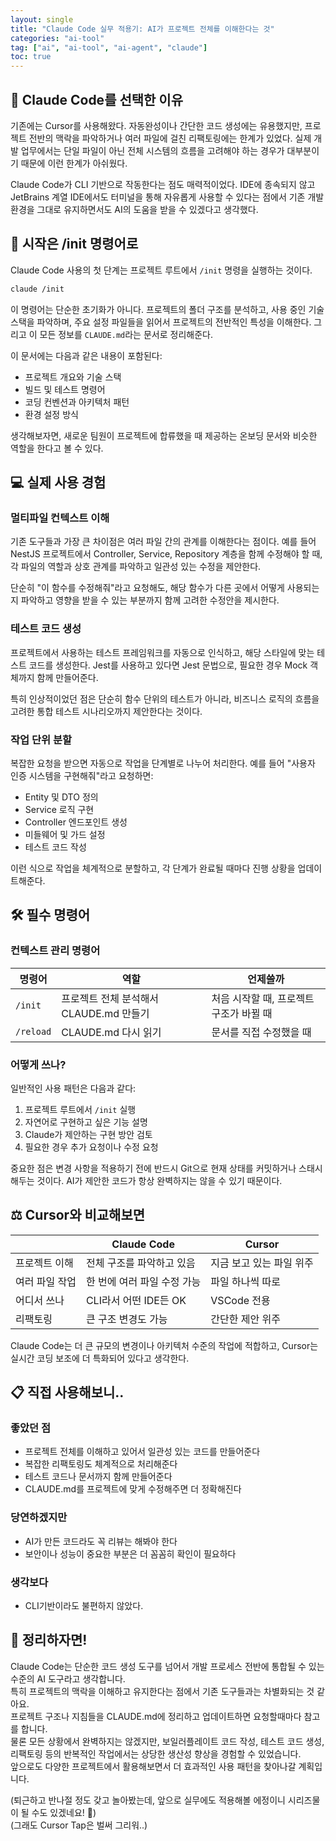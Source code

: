 ```yaml
---
layout: single
title: "Claude Code 실무 적용기: AI가 프로젝트 전체를 이해한다는 것"
categories: "ai-tool"
tag: ["ai", "ai-tool", "ai-agent", "claude"]
toc: true
---
```



## 🤔 Claude Code를 선택한 이유

기존에는 Cursor를 사용해왔다. 자동완성이나 간단한 코드 생성에는 유용했지만, 프로젝트 전반의 맥락을 파악하거나 여러 파일에 걸친 리팩토링에는 한계가 있었다. 실제 개발 업무에서는 단일 파일이 아닌 전체 시스템의 흐름을 고려해야 하는 경우가 대부분이기 때문에 이런 한계가 아쉬웠다.

Claude Code가 CLI 기반으로 작동한다는 점도 매력적이었다. IDE에 종속되지 않고 JetBrains 계열 IDE에서도 터미널을 통해 자유롭게 사용할 수 있다는 점에서 기존 개발 환경을 그대로 유지하면서도 AI의 도움을 받을 수 있겠다고 생각했다.

## 🚀 시작은 /init 명령어로

Claude Code 사용의 첫 단계는 프로젝트 루트에서 `/init` 명령을 실행하는 것이다.

```bash
claude /init
```

이 명령어는 단순한 초기화가 아니다. 프로젝트의 폴더 구조를 분석하고, 사용 중인 기술 스택을 파악하며, 주요 설정 파일들을 읽어서 프로젝트의 전반적인 특성을 이해한다. 그리고 이 모든 정보를 `CLAUDE.md`라는 문서로 정리해준다.

이 문서에는 다음과 같은 내용이 포함된다:
- 프로젝트 개요와 기술 스택
- 빌드 및 테스트 명령어
- 코딩 컨벤션과 아키텍처 패턴
- 환경 설정 방식

생각해보자면, 새로운 팀원이 프로젝트에 합류했을 때 제공하는 온보딩 문서와 비슷한 역할을 한다고 볼 수 있다.

## 💻 실제 사용 경험

### 멀티파일 컨텍스트 이해

기존 도구들과 가장 큰 차이점은 여러 파일 간의 관계를 이해한다는 점이다. 예를 들어 NestJS 프로젝트에서 Controller, Service, Repository 계층을 함께 수정해야 할 때, 각 파일의 역할과 상호 관계를 파악하고 일관성 있는 수정을 제안한다.

단순히 "이 함수를 수정해줘"라고 요청해도, 해당 함수가 다른 곳에서 어떻게 사용되는지 파악하고 영향을 받을 수 있는 부분까지 함께 고려한 수정안을 제시한다.

### 테스트 코드 생성

프로젝트에서 사용하는 테스트 프레임워크를 자동으로 인식하고, 해당 스타일에 맞는 테스트 코드를 생성한다. Jest를 사용하고 있다면 Jest 문법으로, 필요한 경우 Mock 객체까지 함께 만들어준다.

특히 인상적이었던 점은 단순히 함수 단위의 테스트가 아니라, 비즈니스 로직의 흐름을 고려한 통합 테스트 시나리오까지 제안한다는 것이다.

### 작업 단위 분할

복잡한 요청을 받으면 자동으로 작업을 단계별로 나누어 처리한다. 예를 들어 "사용자 인증 시스템을 구현해줘"라고 요청하면:

- Entity 및 DTO 정의
- Service 로직 구현  
- Controller 엔드포인트 생성
- 미들웨어 및 가드 설정
- 테스트 코드 작성

이런 식으로 작업을 체계적으로 분할하고, 각 단계가 완료될 때마다 진행 상황을 업데이트해준다.

## 🛠️ 필수 명령어

### 컨텍스트 관리 명령어

| 명령어 | 역할                        | 언제쓸까                   |
|--------|---------------------------|------------------------|
| `/init` | 프로젝트 전체 분석해서 CLAUDE.md 만들기 | 처음 시작할 때, 프로젝트 구조가 바뀔 때 |
| `/reload` | CLAUDE.md 다시 읽기           | 문서를 직접 수정했을 때          |

### 어떻게 쓰나?

일반적인 사용 패턴은 다음과 같다:

1. 프로젝트 루트에서 `/init` 실행
2. 자연어로 구현하고 싶은 기능 설명
3. Claude가 제안하는 구현 방안 검토
4. 필요한 경우 추가 요청이나 수정 요청

중요한 점은 변경 사항을 적용하기 전에 반드시 Git으로 현재 상태를 커밋하거나 스태시해두는 것이다. AI가 제안한 코드가 항상 완벽하지는 않을 수 있기 때문이다.

## ⚖️ Cursor와 비교해보면

|  | Claude Code | Cursor |
|-----------|-------------|--------|
| 프로젝트 이해 | 전체 구조를 파악하고 있음 | 지금 보고 있는 파일 위주 |
| 여러 파일 작업 | 한 번에 여러 파일 수정 가능 | 파일 하나씩 따로 |
| 어디서 쓰나 | CLI라서 어떤 IDE든 OK | VSCode 전용 |
| 리팩토링 | 큰 구조 변경도 가능 | 간단한 제안 위주 |

Claude Code는 더 큰 규모의 변경이나 아키텍처 수준의 작업에 적합하고, Cursor는 실시간 코딩 보조에 더 특화되어 있다고 생각한다.

## 📋 직접 사용해보니..

### 좋았던 점

- 프로젝트 전체를 이해하고 있어서 일관성 있는 코드를 만들어준다
- 복잡한 리팩토링도 체계적으로 처리해준다
- 테스트 코드나 문서까지 함께 만들어준다
- CLAUDE.md를 프로젝트에 맞게 수정해주면 더 정확해진다

### 당연하겠지만

- AI가 만든 코드라도 꼭 리뷰는 해봐야 한다
- 보안이나 성능이 중요한 부분은 더 꼼꼼히 확인이 필요하다

### 생각보다
- CLI기반이라도 불편하지 않았다.

## 📝 정리하자면!

Claude Code는 단순한 코드 생성 도구를 넘어서 개발 프로세스 전반에 통합될 수 있는 수준의 AI 도구라고 생각합니다.    
특히 프로젝트의 맥락을 이해하고 유지한다는 점에서 기존 도구들과는 차별화되는 것 같아요.   
프로젝트 구조나 지침들을 CLAUDE.md에 정리하고 업데이트하면 요청할때마다 참고를 합니다.   
물론 모든 상황에서 완벽하지는 않겠지만, 보일러플레이트 코드 작성, 테스트 코드 생성, 리팩토링 등의 반복적인 작업에서는 상당한 생산성 향상을 경험할 수 있었습니다.   
앞으로도 다양한 프로젝트에서 활용해보면서 더 효과적인 사용 패턴을 찾아나갈 계획입니다.   

(퇴근하고 반나절 정도 갖고 놀아봤는데, 앞으로 실무에도 적용해볼 에정이니 시리즈물이 될 수도 있겠네요! 🫡)   
(그래도 Cursor Tap은 벌써 그리워..)